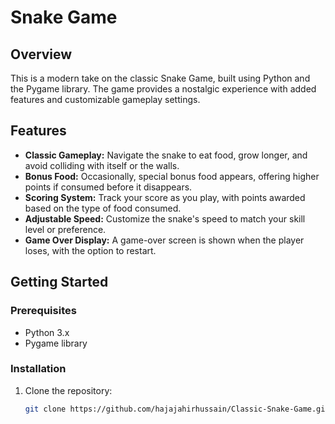 # Snake Game

## Overview
This is a modern take on the classic Snake Game, built using Python and the Pygame library. The game provides a nostalgic experience with added features and customizable gameplay settings.

## Features
- **Classic Gameplay:** Navigate the snake to eat food, grow longer, and avoid colliding with itself or the walls.
- **Bonus Food:** Occasionally, special bonus food appears, offering higher points if consumed before it disappears.
- **Scoring System:** Track your score as you play, with points awarded based on the type of food consumed.
- **Adjustable Speed:** Customize the snake's speed to match your skill level or preference.
- **Game Over Display:** A game-over screen is shown when the player loses, with the option to restart.

## Getting Started
### Prerequisites
- Python 3.x
- Pygame library

### Installation
1. Clone the repository:
   ```bash
   git clone https://github.com/hajajahirhussain/Classic-Snake-Game.git
